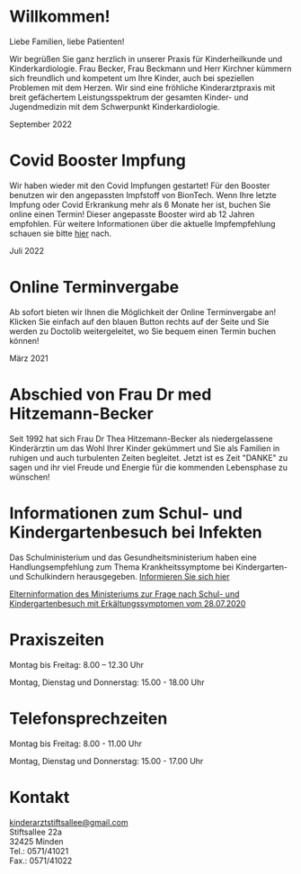 # Willkommen!

Liebe Familien, liebe Patienten!

Wir begrüßen Sie ganz herzlich in unserer Praxis für Kinderheilkunde und Kinderkardiologie. Frau Becker, Frau Beckmann und Herr Kirchner kümmern sich freundlich und kompetent um Ihre Kinder, auch bei speziellen Problemen mit dem Herzen.
Wir sind eine fröhliche Kinderarztpraxis mit breit gefächertem Leistungsspektrum der gesamten Kinder- und Jugendmedizin mit dem Schwerpunkt Kinderkardiologie.
 
 
 
September 2022
# Covid Booster Impfung
Wir haben wieder mit den Covid Impfungen gestartet! Für den Booster benutzen wir den angepassten Impfstoff von BionTech. Wenn Ihre letzte Impfung oder Covid Erkrankung mehr als 6 Monate her ist, buchen Sie online einen Termin! Dieser angepasste Booster wird ab 12 Jahren empfohlen. Für weitere Informationen über die aktuelle Impfempfehlung schauen sie bitte [hier](https://www.rki.de/DE/Content/Infekt/Impfen/ImpfungenAZ/COVID-19/Impfempfehlung-Zusfassung.html) nach.



Juli 2022
# Online Terminvergabe

Ab sofort bieten wir Ihnen die Möglichkeit der Online Terminvergabe an! Klicken Sie einfach auf den blauen Button rechts auf der Seite und Sie werden zu Doctolib weitergeleitet, wo Sie bequem einen Termin buchen können!



März 2021
# Abschied von Frau Dr med Hitzemann-Becker 

Seit 1992 hat sich Frau Dr Thea Hitzemann-Becker als niedergelassene Kinderärztin um das Wohl Ihrer Kinder gekümmert und Sie als Familien in ruhigen und auch turbulenten Zeiten begleitet. 
Jetzt ist es Zeit "DANKE" zu sagen und ihr viel Freude und Energie für die kommenden Lebensphase zu wünschen!


# Informationen zum Schul- und Kindergartenbesuch bei Infekten

Das Schulministerium und das Gesundheitsministerium haben eine Handlungsempfehlung zum Thema Krankheitssymptome bei Kindergarten- und Schulkindern herausgegeben. [Informieren Sie sich hier](https://www.schulministerium.nrw.de/themen/schulsystem/elterninfo-wenn-mein-kind-zuhause-erkrankt-handlungsempfehlung)

[Elterninformation des Ministeriums zur Frage nach Schul- und Kindergartenbesuch mit Erkältungssymptomen vom 28.07.2020](https://www.mkffi.nrw/sites/default/files/asset/document/20200728_offizielle_information_land_nrw_krankheitssymptome.pdf)
# Praxiszeiten

Montag bis Freitag: 8.00 – 12.30 Uhr

Montag, Dienstag und Donnerstag: 15.00 - 18.00 Uhr

# Telefonsprechzeiten

Montag bis Freitag: 8.00 - 11.00 Uhr

Montag, Dienstag und Donnerstag: 15.00 - 17.00 Uhr

# Kontakt

<kinderarztstiftsallee@gmail.com>  
Stiftsallee 22a  
32425 Minden  
Tel.: 0571/41021  
Fax.: 0571/41022
 

